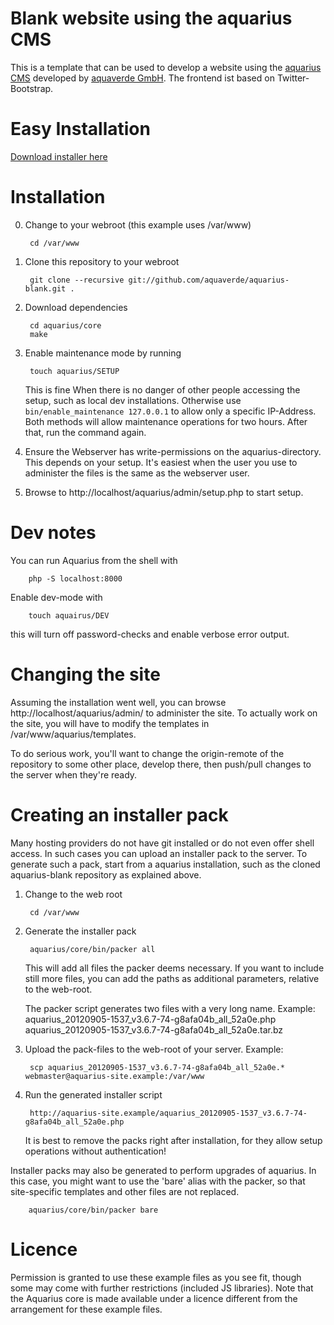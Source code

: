 # Blank website using the aquarius CMS 

This is a template that can be used to develop a website using the [aquarius CMS](http://aquarius-cms.com) developed by [aquaverde GmbH](http://aquaverde.ch).
The frontend ist based on Twitter-Bootstrap.

# Easy Installation
[Download installer here](http://www.aquarius-cms.com/en/download.html)

# Installation

0. Change to your webroot (this example uses /var/www)

        cd /var/www

1. Clone this repository to your webroot

        git clone --recursive git://github.com/aquaverde/aquarius-blank.git .

2. Download dependencies

        cd aquarius/core
        make

3. Enable maintenance mode by running

        touch aquarius/SETUP
        
   This is fine When there is no danger of other people accessing the setup, such as local dev installations. Otherwise use `bin/enable_maintenance 127.0.0.1` to allow only a specific IP-Address.
   Both methods will allow maintenance operations for two hours. After that, run the command again.

4. Ensure the Webserver has write-permissions on the aquarius-directory. This
   depends on your setup. It's easiest when the user you use to administer the
   files is the same as the webserver user.

5. Browse to http://localhost/aquarius/admin/setup.php to start setup.


# Dev notes

You can run Aquarius from the shell with

        php -S localhost:8000

Enable dev-mode with

        touch aquairus/DEV

this will turn off password-checks and enable verbose error output.


# Changing the site

Assuming the installation went well, you can browse 
http://localhost/aquarius/admin/ to administer the site. To actually work on the
site, you will have to modify the templates in /var/www/aquarius/templates.

To do serious work, you'll want to change the origin-remote of the
repository to some other place, develop there, then push/pull changes to the
server when they're ready.

# Creating an installer pack

Many hosting providers do not have git installed or do not even offer shell access.
In such cases you can upload an installer pack to the server. To generate such a
pack, start from a aquarius installation, such as the cloned aquarius-blank
repository as explained above.

1. Change to the web root

        cd /var/www

3. Generate the installer pack

        aquarius/core/bin/packer all

    This will add all files the packer deems necessary. If you want to include still
    more files, you can add the paths as additional parameters, relative to the
    web-root.

    The packer script generates two files with a very long name. Example:
        aquarius_20120905-1537_v3.6.7-74-g8afa04b_all_52a0e.php
        aquarius_20120905-1537_v3.6.7-74-g8afa04b_all_52a0e.tar.bz

4. Upload the pack-files to the web-root of your server. Example:

        scp aquarius_20120905-1537_v3.6.7-74-g8afa04b_all_52a0e.* webmaster@aquarius-site.example:/var/www

4. Run the generated installer script

        http://aquarius-site.example/aquarius_20120905-1537_v3.6.7-74-g8afa04b_all_52a0e.php
    
    It is best to remove the packs right after installation, for they allow setup
    operations without authentication!

Installer packs may also be generated to perform upgrades of aquarius. In this
case, you might want to use the 'bare' alias with the packer, so that
site-specific templates and other files are not replaced.

        aquarius/core/bin/packer bare

# Licence

Permission is granted to use these example files as you see fit, though some may
come with further restrictions (included JS libraries). Note that the Aquarius
core is made available under a licence different from the arrangement for these
example files.
